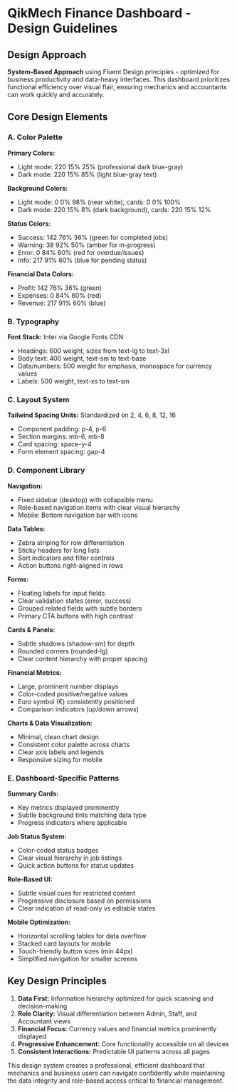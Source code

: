 # QikMech Finance Dashboard - Design Guidelines

## Design Approach
**System-Based Approach** using Fluent Design principles - optimized for business productivity and data-heavy interfaces. This dashboard prioritizes functional efficiency over visual flair, ensuring mechanics and accountants can work quickly and accurately.

## Core Design Elements

### A. Color Palette
**Primary Colors:**
- Light mode: 220 15% 25% (professional dark blue-gray)
- Dark mode: 220 15% 85% (light blue-gray text)

**Background Colors:**
- Light mode: 0 0% 98% (near white), cards: 0 0% 100%
- Dark mode: 220 15% 8% (dark background), cards: 220 15% 12%

**Status Colors:**
- Success: 142 76% 36% (green for completed jobs)
- Warning: 38 92% 50% (amber for in-progress)
- Error: 0 84% 60% (red for overdue/issues)
- Info: 217 91% 60% (blue for pending status)

**Financial Data Colors:**
- Profit: 142 76% 36% (green)
- Expenses: 0 84% 60% (red)
- Revenue: 217 91% 60% (blue)

### B. Typography
**Font Stack:** Inter via Google Fonts CDN
- Headings: 600 weight, sizes from text-lg to text-3xl
- Body text: 400 weight, text-sm to text-base
- Data/numbers: 500 weight for emphasis, monospace for currency values
- Labels: 500 weight, text-xs to text-sm

### C. Layout System
**Tailwind Spacing Units:** Standardized on 2, 4, 6, 8, 12, 16
- Component padding: p-4, p-6
- Section margins: mb-6, mb-8
- Card spacing: space-y-4
- Form element spacing: gap-4

### D. Component Library

**Navigation:**
- Fixed sidebar (desktop) with collapsible menu
- Role-based navigation items with clear visual hierarchy
- Mobile: Bottom navigation bar with icons

**Data Tables:**
- Zebra striping for row differentiation
- Sticky headers for long lists
- Sort indicators and filter controls
- Action buttons right-aligned in rows

**Forms:**
- Floating labels for input fields
- Clear validation states (error, success)
- Grouped related fields with subtle borders
- Primary CTA buttons with high contrast

**Cards & Panels:**
- Subtle shadows (shadow-sm) for depth
- Rounded corners (rounded-lg)
- Clear content hierarchy with proper spacing

**Financial Metrics:**
- Large, prominent number displays
- Color-coded positive/negative values
- Euro symbol (€) consistently positioned
- Comparison indicators (up/down arrows)

**Charts & Data Visualization:**
- Minimal, clean chart design
- Consistent color palette across charts
- Clear axis labels and legends
- Responsive sizing for mobile

### E. Dashboard-Specific Patterns

**Summary Cards:**
- Key metrics displayed prominently
- Subtle background tints matching data type
- Progress indicators where applicable

**Job Status System:**
- Color-coded status badges
- Clear visual hierarchy in job listings
- Quick action buttons for status updates

**Role-Based UI:**
- Subtle visual cues for restricted content
- Progressive disclosure based on permissions
- Clear indication of read-only vs editable states

**Mobile Optimization:**
- Horizontal scrolling tables for data overflow
- Stacked card layouts for mobile
- Touch-friendly button sizes (min 44px)
- Simplified navigation for smaller screens

## Key Design Principles
1. **Data First:** Information hierarchy optimized for quick scanning and decision-making
2. **Role Clarity:** Visual differentiation between Admin, Staff, and Accountant views
3. **Financial Focus:** Currency values and financial metrics prominently displayed
4. **Progressive Enhancement:** Core functionality accessible on all devices
5. **Consistent Interactions:** Predictable UI patterns across all pages

This design system creates a professional, efficient dashboard that mechanics and business users can navigate confidently while maintaining the data integrity and role-based access critical to financial management.